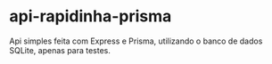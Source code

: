# api-rapidinha-prisma

Api simples feita com Express e Prisma, utilizando o banco de dados SQLite, apenas para testes.
